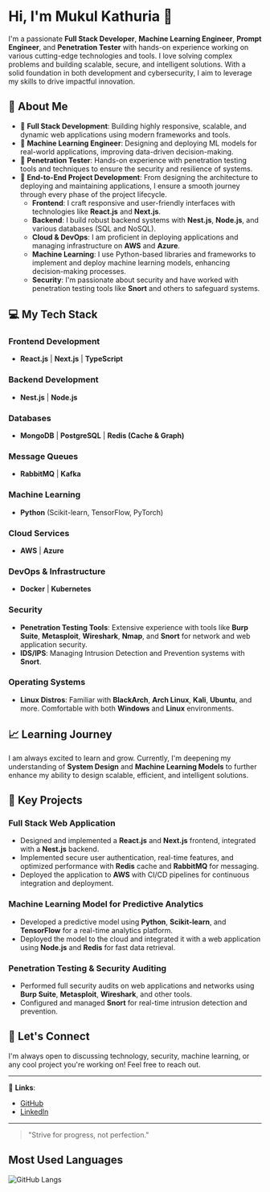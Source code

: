 # Hi, I'm Mukul Kathuria 👋

I'm a passionate **Full Stack Developer**, **Machine Learning Engineer**, **Prompt Engineer**, and **Penetration Tester** with hands-on experience working on various cutting-edge technologies and tools. I love solving complex problems and building scalable, secure, and intelligent solutions. With a solid foundation in both development and cybersecurity, I aim to leverage my skills to drive impactful innovation.

## 🚀 About Me

- 🌱 **Full Stack Development**: Building highly responsive, scalable, and dynamic web applications using modern frameworks and tools.
- 🤖 **Machine Learning Engineer**: Designing and deploying ML models for real-world applications, improving data-driven decision-making.
- 🔐 **Penetration Tester**: Hands-on experience with penetration testing tools and techniques to ensure the security and resilience of systems.
- 🔄 **End-to-End Project Development**: From designing the architecture to deploying and maintaining applications, I ensure a smooth journey through every phase of the project lifecycle.
  - **Frontend**: I craft responsive and user-friendly interfaces with technologies like **React.js** and **Next.js**.
  - **Backend**: I build robust backend systems with **Nest.js**, **Node.js**, and various databases (SQL and NoSQL).
  - **Cloud & DevOps**: I am proficient in deploying applications and managing infrastructure on **AWS** and **Azure**.
  - **Machine Learning**: I use Python-based libraries and frameworks to implement and deploy machine learning models, enhancing decision-making processes.
  - **Security**: I'm passionate about security and have worked with penetration testing tools like **Snort** and others to safeguard systems.

## 💻 My Tech Stack

### **Frontend Development**
- **React.js** | **Next.js** | **TypeScript**

### **Backend Development**
- **Nest.js** | **Node.js**

### **Databases**
- **MongoDB** | **PostgreSQL** | **Redis (Cache & Graph)**

### **Message Queues**
- **RabbitMQ** | **Kafka**

### **Machine Learning**
- **Python** (Scikit-learn, TensorFlow, PyTorch)

### **Cloud Services**
- **AWS** | **Azure**

### **DevOps & Infrastructure**
- **Docker** | **Kubernetes**

### **Security**
- **Penetration Testing Tools**: Extensive experience with tools like **Burp Suite**, **Metasploit**, **Wireshark**, **Nmap**, and **Snort** for network and web application security.
- **IDS/IPS**: Managing Intrusion Detection and Prevention systems with **Snort**.

### **Operating Systems**
- **Linux Distros**: Familiar with **BlackArch**, **Arch Linux**, **Kali**, **Ubuntu**, and more. Comfortable with both **Windows** and **Linux** environments.

## 📈 Learning Journey

I am always excited to learn and grow. Currently, I'm deepening my understanding of **System Design** and **Machine Learning Models** to further enhance my ability to design scalable, efficient, and intelligent solutions.

## 🔧 Key Projects

### **Full Stack Web Application**
- Designed and implemented a **React.js** and **Next.js** frontend, integrated with a **Nest.js** backend.
- Implemented secure user authentication, real-time features, and optimized performance with **Redis** cache and **RabbitMQ** for messaging.
- Deployed the application to **AWS** with CI/CD pipelines for continuous integration and deployment.

### **Machine Learning Model for Predictive Analytics**
- Developed a predictive model using **Python**, **Scikit-learn**, and **TensorFlow** for a real-time analytics platform.
- Deployed the model to the cloud and integrated it with a web application using **Node.js** and **Redis** for fast data retrieval.

### **Penetration Testing & Security Auditing**
- Performed full security audits on web applications and networks using **Burp Suite**, **Metasploit**, **Wireshark**, and other tools.
- Configured and managed **Snort** for real-time intrusion detection and prevention.

## 💬 Let's Connect

I'm always open to discussing technology, security, machine learning, or any cool project you're working on! Feel free to reach out.

---

🔗 **Links**:
- [GitHub](https://github.com/mukulkathuria)
- [LinkedIn](in/mukul-kathuria-2b9a90149)

---

> "Strive for progress, not perfection."


## Most Used Languages
![GitHub Langs](https://github-readme-stats.vercel.app/api/top-langs/?username=mukulkathuria&layout=compact&theme=blue-green)



